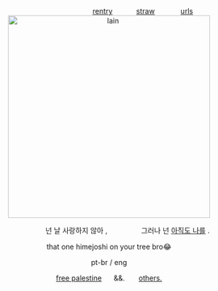 <div align="center">
  ‎  ‎ ‎  ‎  ‎  ‎  ‎  ‎  ‎  ‎  ‎  ‎  ‎  ‎  ‎  ‎  ‎  ‎  ‎  ‎  ‎  ‎  ‎  ‎  ‎  ‎   ‎  ‎  ‎  ‎ ‎  ‎  ‎   ‎  <a href="https://rentry.co/unrequited-love">rentry</a> ‎  ‎  ‎  ‎  ‎  ‎  ‎‎   ‎  ‎  ‎  ‎ <a href="https://green-lesbians.straw.page">straw</a> ‎  ‎  ‎  ‎  ‎  ‎ ‎  ‎  ‎ ‎  ‎   ‎ <a href="https://rentry.co/the-giver">urls</a>

<img src="https://github.com/user-attachments/assets/e00e2a84-3f9d-48d5-ac1b-8d80ab75144c" alt="lain" width="400"/>

</div>

  ‎  ‎ ‎  ‎  ‎  ‎   ‎  ‎  ‎  ‎  ‎   ‎  ‎  ‎  ‎  ‎  ‎  ‎  ‎  ‎  ‎  ‎  ‎  ‎   ‎  ‎  ‎  ‎ ‎  ‎  ‎   ‎  넌 날 사랑하지 않아 ,  ‎ ‎  ‎  ‎  ‎  ‎  ‎  ‎  ‎  ‎  ‎  ‎  ‎  ‎  ‎  ‎  ‎  그러나 넌 <a href="https://youtu.be/nTk15Sd_RDM?si=0x41RcppwsuZuoT7">아직도 나를</a> . ‎  ‎  ‎  ‎  ‎  ‎  ‎  ‎  ‎ 

<div align="center">
that one himejoshi on your tree bro😂

pt-br / eng

<a href="https://arab.org">free palestine</a> ‎  ‎  ‎  ‎  ‎ &&. ‎  ‎‎   ‎  ‎  ‎  ‎ <a href="https://wearethechange.carrd.co/">others.</a>
